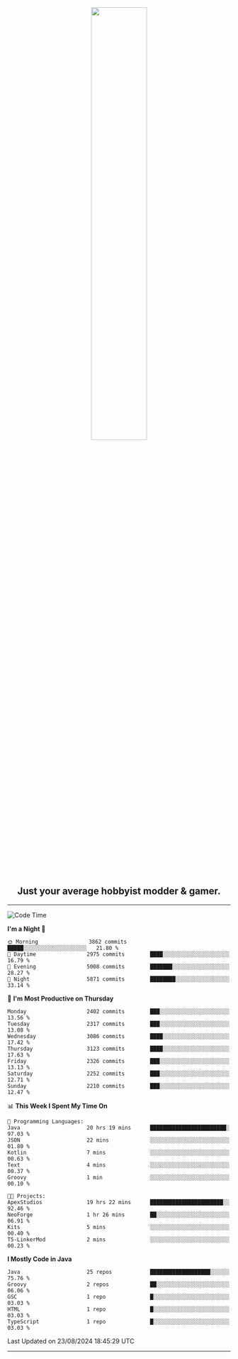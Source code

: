 <div align="center">
  <a href="https://apexmodder.xyz/"><img width="50%" height="50%" src="https://i.imgur.com/pc4HkGz.png"></a>
</div>
<h2 align="center">Just your average hobbyist modder & gamer.</h2>

---

<!--START_SECTION:waka-->
![Code Time](http://img.shields.io/badge/Code%20Time-1%2C372%20hrs%2050%20mins-blue)

**I'm a Night 🦉** 

```text
🌞 Morning                3862 commits        █████░░░░░░░░░░░░░░░░░░░░   21.80 % 
🌆 Daytime                2975 commits        ████░░░░░░░░░░░░░░░░░░░░░   16.79 % 
🌃 Evening                5008 commits        ███████░░░░░░░░░░░░░░░░░░   28.27 % 
🌙 Night                  5871 commits        ████████░░░░░░░░░░░░░░░░░   33.14 % 
```
📅 **I'm Most Productive on Thursday** 

```text
Monday                   2402 commits        ███░░░░░░░░░░░░░░░░░░░░░░   13.56 % 
Tuesday                  2317 commits        ███░░░░░░░░░░░░░░░░░░░░░░   13.08 % 
Wednesday                3086 commits        ████░░░░░░░░░░░░░░░░░░░░░   17.42 % 
Thursday                 3123 commits        ████░░░░░░░░░░░░░░░░░░░░░   17.63 % 
Friday                   2326 commits        ███░░░░░░░░░░░░░░░░░░░░░░   13.13 % 
Saturday                 2252 commits        ███░░░░░░░░░░░░░░░░░░░░░░   12.71 % 
Sunday                   2210 commits        ███░░░░░░░░░░░░░░░░░░░░░░   12.47 % 
```


📊 **This Week I Spent My Time On** 

```text
💬 Programming Languages: 
Java                     20 hrs 19 mins      ████████████████████████░   97.03 % 
JSON                     22 mins             ░░░░░░░░░░░░░░░░░░░░░░░░░   01.80 % 
Kotlin                   7 mins              ░░░░░░░░░░░░░░░░░░░░░░░░░   00.63 % 
Text                     4 mins              ░░░░░░░░░░░░░░░░░░░░░░░░░   00.37 % 
Groovy                   1 min               ░░░░░░░░░░░░░░░░░░░░░░░░░   00.10 % 

🐱‍💻 Projects: 
ApexStudios              19 hrs 22 mins      ███████████████████████░░   92.46 % 
NeoForge                 1 hr 26 mins        ██░░░░░░░░░░░░░░░░░░░░░░░   06.91 % 
Kits                     5 mins              ░░░░░░░░░░░░░░░░░░░░░░░░░   00.40 % 
T5-LinkerMod             2 mins              ░░░░░░░░░░░░░░░░░░░░░░░░░   00.23 % 
```

**I Mostly Code in Java** 

```text
Java                     25 repos            ███████████████████░░░░░░   75.76 % 
Groovy                   2 repos             ██░░░░░░░░░░░░░░░░░░░░░░░   06.06 % 
GSC                      1 repo              █░░░░░░░░░░░░░░░░░░░░░░░░   03.03 % 
HTML                     1 repo              █░░░░░░░░░░░░░░░░░░░░░░░░   03.03 % 
TypeScript               1 repo              █░░░░░░░░░░░░░░░░░░░░░░░░   03.03 % 
```




 Last Updated on 23/08/2024 18:45:29 UTC
<!--END_SECTION:waka-->

---

